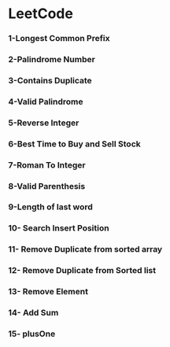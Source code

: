 # LeetCode

### 1-Longest Common Prefix

### 2-Palindrome Number

### 3-Contains Duplicate

### 4-Valid Palindrome

### 5-Reverse Integer

### 6-Best Time to Buy and Sell Stock

### 7-Roman To Integer

### 8-Valid Parenthesis

### 9-Length of last word

### 10- Search Insert Position

### 11- Remove Duplicate from sorted array

### 12- Remove Duplicate from Sorted list

### 13- Remove Element

### 14- Add Sum

### 15- plusOne
